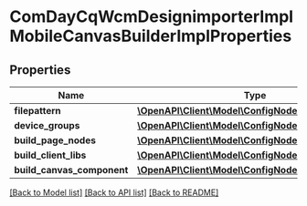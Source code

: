 # ComDayCqWcmDesignimporterImplMobileCanvasBuilderImplProperties

## Properties
Name | Type | Description | Notes
------------ | ------------- | ------------- | -------------
**filepattern** | [**\OpenAPI\Client\Model\ConfigNodePropertyString**](ConfigNodePropertyString.md) |  | [optional] 
**device_groups** | [**\OpenAPI\Client\Model\ConfigNodePropertyArray**](ConfigNodePropertyArray.md) |  | [optional] 
**build_page_nodes** | [**\OpenAPI\Client\Model\ConfigNodePropertyBoolean**](ConfigNodePropertyBoolean.md) |  | [optional] 
**build_client_libs** | [**\OpenAPI\Client\Model\ConfigNodePropertyBoolean**](ConfigNodePropertyBoolean.md) |  | [optional] 
**build_canvas_component** | [**\OpenAPI\Client\Model\ConfigNodePropertyBoolean**](ConfigNodePropertyBoolean.md) |  | [optional] 

[[Back to Model list]](../README.md#documentation-for-models) [[Back to API list]](../README.md#documentation-for-api-endpoints) [[Back to README]](../README.md)


